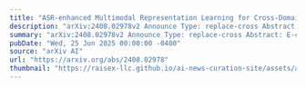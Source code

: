 ```yaml
---
title: "ASR-enhanced Multimodal Representation Learning for Cross-Domain Product Retrieval"
description: "arXiv:2408.02978v2 Announce Type: replace-cross Abstract: E-commerce is increasingly multimedia-enriched, with products exhibited in a broad-domain manner as images, short videos, or live stream promotions. A unified and vectorized cross-domain production representation is essential. Due to large intra-product variance and high inter-product similarity in the broad-domain scenario, a visual-only representation is inadequate. While Automatic Speech Recognition (ASR) text derived from the short or live-stream videos is readily accessible, how to de-noise the excessively noisy text for multimodal representation learning is mostly untouched. We propose ASR-enhanced Multimodal Product Representation Learning (AMPere). In order to extract product-specific information from the raw ASR text, AMPere uses an easy-to-implement LLM-based ASR text summarizer. The LLM-summarized text, together with visual data, is then fed into a multi-branch network to generate compact multimodal embeddings. Extensive experiments on a large-scale tri-domain dataset verify the effectiveness of AMPere in obtaining a unified multimodal product representation that clearly improves cross-domain product retrieval."
summary: "arXiv:2408.02978v2 Announce Type: replace-cross Abstract: E-commerce is increasingly multimedia-enriched, with products exhibited in a broad-domain manner as images, short videos, or live stream promotions. A unified and vectorized cross-domain production representation is essential. Due to large intra-product variance and high inter-product similarity in the broad-domain scenario, a visual-only representation is inadequate. While Automatic Speech Recognition (ASR) text derived from the short or live-stream videos is readily accessible, how to de-noise the excessively noisy text for multimodal representation learning is mostly untouched. We propose ASR-enhanced Multimodal Product Representation Learning (AMPere). In order to extract product-specific information from the raw ASR text, AMPere uses an easy-to-implement LLM-based ASR text summarizer. The LLM-summarized text, together with visual data, is then fed into a multi-branch network to generate compact multimodal embeddings. Extensive experiments on a large-scale tri-domain dataset verify the effectiveness of AMPere in obtaining a unified multimodal product representation that clearly improves cross-domain product retrieval."
pubDate: "Wed, 25 Jun 2025 00:00:00 -0400"
source: "arXiv AI"
url: "https://arxiv.org/abs/2408.02978"
thumbnail: "https://raisex-llc.github.io/ai-news-curation-site/assets/arxiv.png"
---
```


